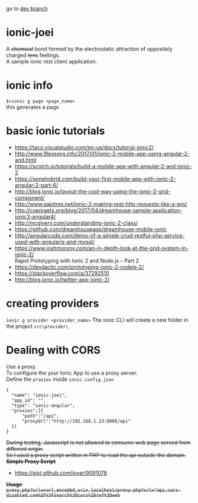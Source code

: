 go to [dev branch](https://github.com/markterence/ionic-joei/tree/dev)  

# ionic-joei
A ~~chemical~~ bond formed by the electrostatic attraction of oppositely charged ~~ions~~ feelings.  
A sample ionic rest client application.

# ionic info
`$>ionic g page <page_name>`  
this generates a page

# basic ionic tutorials
- https://taco.visualstudio.com/en-us/docs/tutorial-ionic2/
- http://www.9lessons.info/2017/01/ionic-2-mobile-app-using-angular-2-and.html
- https://scotch.io/tutorials/build-a-mobile-app-with-angular-2-and-ionic-2
- https://gonehybrid.com/build-your-first-mobile-app-with-ionic-2-angular-2-part-6/
- http://blog.ionic.io/layout-the-cool-way-using-the-ionic-2-grid-component/
- http://www.gajotres.net/ionic-2-making-rest-http-requests-like-a-pro/
- http://coenraets.org/blog/2017/04/dreamhouse-sample-application-ionic3-angular4/
- http://mcgivery.com/understanding-ionic-2-class/
- https://github.com/dreamhouseapp/dreamhouse-mobile-ionic
- http://angularcode.com/demo-of-a-simple-crud-restful-php-service-used-with-angularjs-and-mysql/
- https://www.joshmorony.com/an-in-depth-look-at-the-grid-system-in-ionic-2/  
Rapid Prototyping with Ionic 2 and Node.js – Part 2  
- https://devdactic.com/prototyping-ionic-2-nodejs-2/  
- https://stackoverflow.com/a/37292510
- http://blog.ionic.io/twitter-app-ionic-2/
# creating providers
`ionic g provider <provider_name>`
The ionic CLI will create a new folder in the project ```src\provider\```   

# Dealing with CORS #
Use a proxy.  
To configure the your Ionic App to use a proxy server.  
Define the `proxies` inside `ionic.config.json`  
```
{
  "name": "ionic-joei",
  "app_id": "",
  "type": "ionic-angular",
  "proxies":[{
	  "path":"/api",
	  "proxyUrl":"http://192.168.1.23:8888/api"
  }]
}
```

~~During testing, Javascript is not allowed to consume web page served from different origin.  
So I used a proxy script written in PHP to read the api outside the domain.~~  
**~~Simple Proxy Script~~** 
- https://gist.github.com/iovar/9091078 

**~~Usage~~**  
~~`
proxy.php?url=<url_encoded_uri>
localhost/proxy.php?url="api.cors-disabled.com%2F%3Fsearch%3Dcors%26ref%3Dweb
`~~
